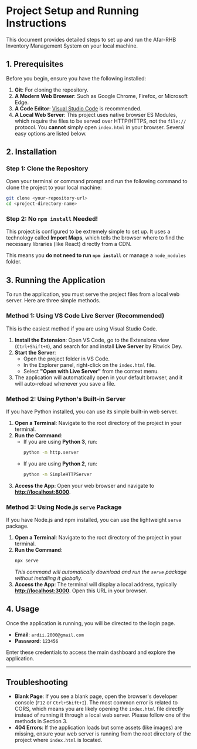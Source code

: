 
# Project Setup and Running Instructions

This document provides detailed steps to set up and run the Afar-RHB Inventory Management System on your local machine.

## 1. Prerequisites

Before you begin, ensure you have the following installed:

1.  **Git**: For cloning the repository.
2.  **A Modern Web Browser**: Such as Google Chrome, Firefox, or Microsoft Edge.
3.  **A Code Editor**: [Visual Studio Code](https://code.visualstudio.com/) is recommended.
4.  **A Local Web Server**: This project uses native browser ES Modules, which require the files to be served over HTTP/HTTPS, not the `file://` protocol. You **cannot** simply open `index.html` in your browser. Several easy options are listed below.

## 2. Installation

### Step 1: Clone the Repository

Open your terminal or command prompt and run the following command to clone the project to your local machine:

```bash
git clone <your-repository-url>
cd <project-directory-name>
```

### Step 2: No `npm install` Needed!

This project is configured to be extremely simple to set up. It uses a technology called **Import Maps**, which tells the browser where to find the necessary libraries (like React) directly from a CDN.

This means you **do not need to run `npm install`** or manage a `node_modules` folder.

## 3. Running the Application

To run the application, you must serve the project files from a local web server. Here are three simple methods.

### Method 1: Using VS Code Live Server (Recommended)

This is the easiest method if you are using Visual Studio Code.

1.  **Install the Extension**: Open VS Code, go to the Extensions view (`Ctrl+Shift+X`), and search for and install **Live Server** by Ritwick Dey.
2.  **Start the Server**:
    *   Open the project folder in VS Code.
    *   In the Explorer panel, right-click on the `index.html` file.
    *   Select **"Open with Live Server"** from the context menu.
3.  The application will automatically open in your default browser, and it will auto-reload whenever you save a file.

### Method 2: Using Python's Built-in Server

If you have Python installed, you can use its simple built-in web server.

1.  **Open a Terminal**: Navigate to the root directory of the project in your terminal.
2.  **Run the Command**:
    *   If you are using **Python 3**, run:
        ```bash
        python -m http.server
        ```
    *   If you are using **Python 2**, run:
        ```bash
        python -m SimpleHTTPServer
        ```
3.  **Access the App**: Open your web browser and navigate to **[http://localhost:8000](http://localhost:8000)**.

### Method 3: Using Node.js `serve` Package

If you have Node.js and npm installed, you can use the lightweight `serve` package.

1.  **Open a Terminal**: Navigate to the root directory of the project in your terminal.
2.  **Run the Command**:
    ```bash
    npx serve
    ```
    *This command will automatically download and run the `serve` package without installing it globally.*
3.  **Access the App**: The terminal will display a local address, typically **[http://localhost:3000](http://localhost:3000)**. Open this URL in your browser.

## 4. Usage

Once the application is running, you will be directed to the login page.

-   **Email**: `ardii.2000@gmail.com`
-   **Password**: `123456`

Enter these credentials to access the main dashboard and explore the application.

---

## Troubleshooting

-   **Blank Page**: If you see a blank page, open the browser's developer console (`F12` or `Ctrl+Shift+I`). The most common error is related to CORS, which means you are likely opening the `index.html` file directly instead of running it through a local web server. Please follow one of the methods in Section 3.
-   **404 Errors**: If the application loads but some assets (like images) are missing, ensure your web server is running from the root directory of the project where `index.html` is located.
